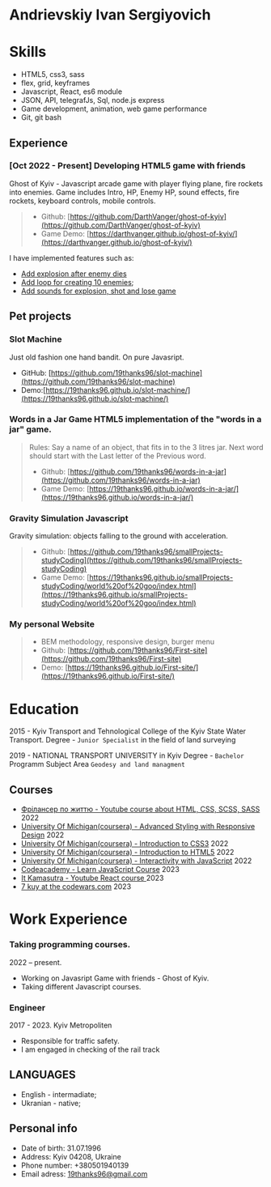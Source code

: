 # Andrievskiy Ivan Sergiyovich

# Skills
- HTML5, css3, sass
- flex, grid, keyframes
- Javascript, React, es6 module
- JSON, API, telegrafJs, Sql, node.js express
- Game development, animation, web game performance
- Git, git bash

 ## Experience

 ### [Oct 2022 - Present] Developing HTML5 game with friends

Ghost of Kyiv - Javascript arcade game with player flying plane, fire rockets into enemies.
Game includes Intro, HP, Enemy HP, sound effects, fire rockets, keyboard controls, mobile controls.

>- Github: [https://github.com/DarthVanger/ghost-of-kyiv](https://github.com/DarthVanger/ghost-of-kyiv) 
>- Game Demo: [https://darthvanger.github.io/ghost-of-kyiv/](https://darthvanger.github.io/ghost-of-kyiv/)

I have implemented features such as: 
- [Add explosion after enemy dies](https://github.com/DarthVanger/ghost-of-kyiv/pull/99)
- [Add loop for сreating 10 enemies](https://github.com/DarthVanger/ghost-of-kyiv/pull/80);
- [Add sounds for explosion, shot and lose game](https://github.com/DarthVanger/ghost-of-kyiv/pull/61)

## Pet projects
### Slot Machine
Just old fashion one hand bandit. On pure Javasript.
- GitHub: [https://github.com/19thanks96/slot-machine](https://github.com/19thanks96/slot-machine)
- Demo:[https://19thanks96.github.io/slot-machine/](https://19thanks96.github.io/slot-machine/)

### Words in a Jar Game HTML5 implementation of the "words in a jar" game. 

>Rules: Say a name of an object, that fits in to the 3 litres jar. Next word should start with the Last letter of the Previous word.
>- Github: [https://github.com/19thanks96/words-in-a-jar](https://github.com/19thanks96/words-in-a-jar)
>-  Game Demo: [https://19thanks96.github.io/words-in-a-jar/](https://19thanks96.github.io/words-in-a-jar/)

### Gravity Simulation Javascript
 Gravity simulation: objects falling to the ground with acceleration. 
>- Github: [https://github.com/19thanks96/smallProjects-studyCoding](https://github.com/19thanks96/smallProjects-studyCoding)
>-  Game Demo: [https://19thanks96.github.io/smallProjects-studyCoding/world%20of%20goo/index.html](https://19thanks96.github.io/smallProjects-studyCoding/world%20of%20goo/index.html)

### My personal Website 
>- BEM methodology, responsive design, burger menu
>- Github: [https://github.com/19thanks96/First-site](https://github.com/19thanks96/First-site)
>-  Demo: [https://19thanks96.github.io/First-site/](https://19thanks96.github.io/First-site/)

# Education

2015 - Kyiv Transport and Tehnological College of the Kyiv State Water Transport. 
Degree - `Junior Specialist` in the field of land surveying

2019 - NATIONAL TRANSPORT UNIVERSITY in Kyiv
Degree - `Bachelor`  Programm Subject  Area `Geodesy and land managment`

## Courses

- [Фрілансер по життю - Youtube course about HTML, CSS, SCSS, SASS](https://www.youtube.com/watch?v=yJcCKuxfb2o&list=PLM6XATa8CAG4F9nAIYNS5oAiPotxwLFIr) 2022
- [University Of Michigan(coursera) - Advanced Styling with Responsive Design](https://coursera.org/verify/8EWG7QKRTDLJ) 2022
- [University Of Michigan(coursera) - Introduction to CSS3](https://coursera.org/verify/GN75LCDKG5C7) 2022
- [University Of Michigan(coursera) - Introduction to HTML5](https://coursera.org/verify/RUAKHZWMYR94) 2022
- [University Of Michigan(coursera) - Interactivity with JavaScript](https://www.coursera.org/account/accomplishments/verify/44WG9GZ3R73S) 2022
 - [Codeacademy - Learn JavaScript Course](https://www.codecademy.com/profiles/text0371693573/certificates/705dcb15de0da4dd9d9fc4f3274b430e) 2023
 - [It Kamasutra - Youtube React course ](https://www.youtube.com/watch?v=gb7gMluAeao&list=PLcvhF2Wqh7DNVy1OCUpG3i5lyxyBWhGZ8) 2023
- [7 kuy at the codewars.com](https://www.codewars.com/users/hellogamer) 2023

# Work Experience

### Taking programming courses.

 2022 – present.

- Working on Javasript Game with friends - Ghost of Kyiv. 
- Taking different Javascript courses.

### Engineer

 2017 - 2023.  Kyiv Metropoliten 
 
 - Responsible for traffic safety. 
 - I am engaged in checking  of the rail track

## LANGUAGES
- English - intermadiate;
- Ukranian - native;

## Personal info

- Date of birth: 31.07.1996
- Address: Kyiv 04208, Ukraine
- Phone number: +380501940139
- Email adress: 19thanks96@gmail.com
